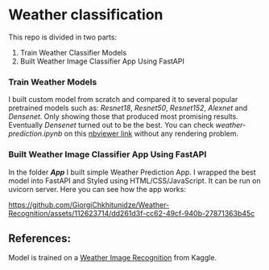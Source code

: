 # Weather classification
This repo is divided in two parts:
1. Train Weather Classifier Models
2. Built Weather Image Classifier App Using FastAPI

### Train Weather Models
I built custom model from scratch and compared it to several popular pretrained models such as: *Resnet18*, *Resnet50*, *Resnet152*, *Alexnet* and *Densenet*. Only showing those that produced most promising results. Eventually *Densenet* turned out to be the best.
You can check *weather-prediction.ipynb* on this <a href="https://nbviewer.org/github/GiorgiChkhitunidze/Weather-Recognition/blob/main/weather-prediction.ipynb#imports">nbviewer link</a> without any rendering problem.

### Built Weather Image Classifier App Using FastAPI
In the folder ***App*** I built simple Weather Prediction App. I wrapped the best model into FastAPI and Styled using HTML/CSS/JavaScript. It can be run on uvicorn server.
Here you can see how the app works:

https://github.com/GiorgiChkhitunidze/Weather-Recognition/assets/112623714/dd261d3f-cc62-49cf-940b-27871363b45c

## References:
Model is trained on a <a href="https://www.kaggle.com/datasets/jehanbhathena/weather-dataset">Weather Image Recognition</a> from Kaggle.
